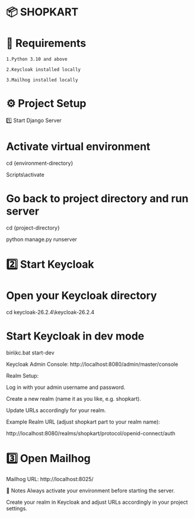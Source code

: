 # 📦 SHOPKART

# 📑 Requirements

    1.Python 3.10 and above

    2.Keycloak installed locally

    3.Mailhog installed locally

# ⚙️ Project Setup

1️⃣ Start Django Server

# Activate virtual environment
cd {environment-directory}

Scripts\activate

# Go back to project directory and run server
cd {project-directory}

python manage.py runserver

# 2️⃣ Start Keycloak

# Open your Keycloak directory
cd keycloak-26.2.4\keycloak-26.2.4

# Start Keycloak in dev mode
bin\kc.bat start-dev

Keycloak Admin Console:
http://localhost:8080/admin/master/console

Realm Setup:

Log in with your admin username and password.

Create a new realm (name it as you like, e.g. shopkart).

Update URLs accordingly for your realm.

Example Realm URL (adjust shopkart part to your realm name):

http://localhost:8080/realms/shopkart/protocol/openid-connect/auth

# 3️⃣ Open Mailhog

Mailhog URL:
http://localhost:8025/



📌 Notes
Always activate your environment before starting the server.

Create your realm in Keycloak and adjust URLs accordingly in your project settings.

